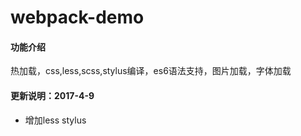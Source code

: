 # webpack-demo
#### 功能介绍
热加载，css,less,scss,stylus编译，es6语法支持，图片加载，字体加载
#### 更新说明：2017-4-9
+ 增加less stylus
